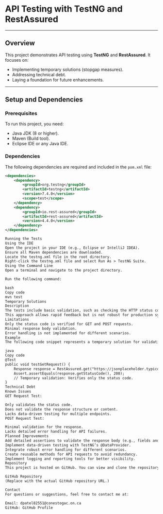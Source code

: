 # API Testing with TestNG and RestAssured

---

## Overview

This project demonstrates API testing using **TestNG** and **RestAssured**. It focuses on:
- Implementing temporary solutions (stopgap measures).
- Addressing technical debt.
- Laying a foundation for future enhancements.

---

## Setup and Dependencies

### Prerequisites

To run this project, you need:
- Java JDK (8 or higher).
- Maven (Build tool).
- Eclipse IDE or any Java IDE.

### Dependencies

The following dependencies are required and included in the `pom.xml` file:

```xml
<dependencies>
    <dependency>
        <groupId>org.testng</groupId>
        <artifactId>testng</artifactId>
        <version>7.4.0</version>
        <scope>test</scope>
    </dependency>
    <dependency>
        <groupId>io.rest-assured</groupId>
        <artifactId>rest-assured</artifactId>
        <version>4.4.0</version>
    </dependency>
</dependencies>

Running the Tests
Using the IDE
Open the project in your IDE (e.g., Eclipse or IntelliJ IDEA).
Ensure all Maven dependencies are downloaded.
Locate the testng.xml file in the root directory.
Right-click the testng.xml file and select Run As > TestNG Suite.
Using the Command Line
Open a terminal and navigate to the project directory.

Run the following command:

bash
Copy code
mvn test
Temporary Solutions
Description
The tests include basic validation, such as checking the HTTP status code for API responses.
This approach allows rapid feedback but is not robust for production systems.
Limitations
Only the status code is verified for GET and POST requests.
Minimal response body validation.
Error handling is not implemented for different scenarios.
Example
The following code snippet represents a temporary solution for validating the status code:

java
Copy code
@Test
public void testGetRequest() {
    Response response = RestAssured.get("https://jsonplaceholder.typicode.com/posts/1");
    Assert.assertEquals(response.getStatusCode(), 200);
    // Temporary validation: Verifies only the status code.
}
Technical Debt
Known Issues
GET Request Test:

Only validates the status code.
Does not validate the response structure or content.
Lacks data-driven testing for multiple endpoints.
POST Request Test:

Minimal validation for the response.
Lacks detailed error handling for API failures.
Planned Improvements
Add detailed assertions to validate the response body (e.g., fields and values).
Implement data-driven testing with TestNG’s @DataProvider.
Integrate robust error handling for different scenarios.
Create reusable methods for API requests to avoid redundancy.
Implement logging and reporting tools for better visibility.
Repository
This project is hosted on GitHub. You can view and clone the repository using the link below:

GitHub Repository
(Replace with the actual GitHub repository URL.)

Contact
For questions or suggestions, feel free to contact me at:

Email: dpatel82551@conestogac.on.ca
GitHub: GitHub Profile